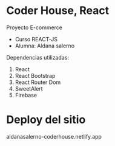 # Coder House, React

Proyecto E-commerce
* Curso REACT-JS
* Alumna: Aldana salerno

Dependencias utilizadas:
1. React
2. React Bootstrap
3. React Router Dom
4. SweetAlert
5. Firebase

# Deploy del sitio
aldanasalerno-coderhouse.netlify.app

